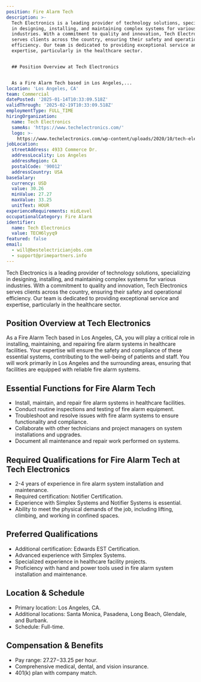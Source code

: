 ```yaml
---
position: Fire Alarm Tech
description: >-
  Tech Electronics is a leading provider of technology solutions, specializing
  in designing, installing, and maintaining complex systems for various
  industries. With a commitment to quality and innovation, Tech Electronics
  serves clients across the country, ensuring their safety and operational
  efficiency. Our team is dedicated to providing exceptional service and
  expertise, particularly in the healthcare sector.


  ## Position Overview at Tech Electronics


  As a Fire Alarm Tech based in Los Angeles,...
location: 'Los Angeles, CA'
team: Commercial
datePosted: '2025-01-14T10:33:09.518Z'
validThrough: '2025-02-19T10:33:09.518Z'
employmentType: FULL_TIME
hiringOrganization:
  name: Tech Electronics
  sameAs: 'https://www.techelectronics.com/'
  logo: >-
    https://www.techelectronics.com/wp-content/uploads/2020/10/tech-electronics-logo.png
jobLocation:
  streetAddress: 4933 Commerce Dr.
  addressLocality: Los Angeles
  addressRegion: CA
  postalCode: '90012'
  addressCountry: USA
baseSalary:
  currency: USD
  value: 30.26
  minValue: 27.27
  maxValue: 33.25
  unitText: HOUR
experienceRequirements: midLevel
occupationalCategory: Fire Alarm
identifier:
  name: Tech Electronics
  value: TECH6lyyq9
featured: false
email:
  - will@bestelectricianjobs.com
  - support@primepartners.info
---
```




Tech Electronics is a leading provider of technology solutions, specializing in designing, installing, and maintaining complex systems for various industries. With a commitment to quality and innovation, Tech Electronics serves clients across the country, ensuring their safety and operational efficiency. Our team is dedicated to providing exceptional service and expertise, particularly in the healthcare sector.

## Position Overview at Tech Electronics

As a Fire Alarm Tech based in Los Angeles, CA, you will play a critical role in installing, maintaining, and repairing fire alarm systems in healthcare facilities. Your expertise will ensure the safety and compliance of these essential systems, contributing to the well-being of patients and staff. You will work primarily in Los Angeles and the surrounding areas, ensuring that facilities are equipped with reliable fire alarm systems.

## Essential Functions for Fire Alarm Tech

- Install, maintain, and repair fire alarm systems in healthcare facilities.
- Conduct routine inspections and testing of fire alarm equipment.
- Troubleshoot and resolve issues with fire alarm systems to ensure functionality and compliance.
- Collaborate with other technicians and project managers on system installations and upgrades.
- Document all maintenance and repair work performed on systems.

## Required Qualifications for Fire Alarm Tech at Tech Electronics

- 2-4 years of experience in fire alarm system installation and maintenance.
- Required certification: Notifier Certification.
- Experience with Simplex Systems and Notifier Systems is essential.
- Ability to meet the physical demands of the job, including lifting, climbing, and working in confined spaces.

## Preferred Qualifications

- Additional certification: Edwards EST Certification.
- Advanced experience with Simplex Systems.
- Specialized experience in healthcare facility projects.
- Proficiency with hand and power tools used in fire alarm system installation and maintenance.

## Location & Schedule

- Primary location: Los Angeles, CA.
- Additional locations: Santa Monica, Pasadena, Long Beach, Glendale, and Burbank.
- Schedule: Full-time.

## Compensation & Benefits

- Pay range: $27.27-$33.25 per hour.
- Comprehensive medical, dental, and vision insurance.
- 401(k) plan with company match.
